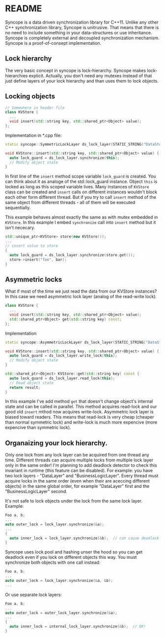 README
======

Syncope is a data driven synchronization library for C++11. Unlike any other C++ synchronization library, Syncope is unitrusive. That means that there is no need to include something in your data-structures or use inheritance. Syncope is completely external and decoupled synchronization mechanism. Syncope is a proof-of-consept implementation.

## Lock hierarchy
The very basic concept in syncope is lock-hierarchy. Syncope makes lock-hierarchies explicit. Actually, you don't need any mutexes instead of that just define layers of your lock hierarchy and than uses them to lock objects.

## Locking objects
```C++
// Somewhere in header file
class KVStore {
  ...
  void insert(std::string key, std::shared_ptr<Object> value);
};
```
Implementation in *.cpp file:
```C++
static syncope::SymmetricLockLayer ds_lock_layer(STATIC_STRING("DataStore"));

void KVStore::insert(std::string key, std::shared_ptr<Object> value) {
  auto lock_guard = ds_lock_layer.synchronize(this);
  // Modify object state
}
```
In first line of the `insert` method scope variable `lock_guard` is created. You can think about it as analoge of the std::lock_guard instance. Object `this` is locked as long as this scoped variable lives. Many instances of `KVStore` class can be created and `insert` calls on different instances wouldn't block each other form different thread. But if you try to call `insert` method of the same object from different threads - all of them will be executed sequentially.

This example behaves almost exactly the same as with mutex embedded in `KVStore`. In this example I embed `synchronize` call into `insert` method but it isn't nececary.
```C++
std::unique_ptr<KVStore> store(new KVStore());
...
// insert value to store
{
  auto lock_guard = ds_lock_layer.synchronize(store.get());
  store->insert("foo", bar);
}
```

## Asymmetric locks
What if most of the time we just read the data from our KVStore instances? In this case we need asymmetric lock layer (analog of the read-write lock).
```C++
class KVStore {
  ...
  void insert(std::string key, std::shared_ptr<Object> value);
  std::shared_ptr<Object> get(std::string key) const;
};
```
Implementation
```C++
static syncope::AsymmetricLockLayer ds_lock_layer(STATIC_STRING("DataStore"));

void KVStore::insert(std::string key, std::shared_ptr<Object> value) {
  auto lock_guard = ds_lock_layer.write_lock(this);
  // Modify object state
}

std::shared_ptr<Object> KVStore::get(std::string key) const {
  auto lock_guard = ds_lock_layer.read_lock(this);
  // Read object state
  return result;
}
```
In this example I've add method `get` that doesn't change object's internal state and can be called in parallel. This method acquires read-lock and our good old `insert` mthod now acquires write-lock. Asymmetric lock layer is biased toward readers. This means that read-lock is very cheap (cheaper than normal symmetric lock) and write-lock is much more expencive (more expencive than symmetric lock).

## Organaizing your lock hierarchy.
Only one lock from any lock layer can be acquired from one thread any time. Different threads can acquire multiple locks from multiple lock layer only in the same order! I'm planning to add deadlock detector to check this invariant in runtime (this feature can be disabled). For example: you have two lock layers - "DataLayer" and "BusinessLogicLayer". Every thread must acquire locks in the same order (even when their are aceccing different objects) in the same global order, for example "DataLayer" first and the "BusinessLogicLayer" second.

It's not safe to lock objects under the lock from the same lock layer. Example:
```C++
Foo a, b;
...
auto outer_lock = lock_layer.synchronize(&a);
...
{
  auto inner_lock = lock_layer.synchronize(&b);  // can cause deadlock
}
```
Syncope uses lock pool and hashing unser the hood so you can get deadlock even if you lock on different objects this way. You must synchronize both objects with one call instead:
```C++
Foo a, b;
...
auto outer_lock = lock_layer.synchronize(&a, &b);
...
```
Or use separate lock layers:
```C++
Foo a, b;
...
auto outer_lock = outer_lock_layer.synchronize(&a);
...
{
  auto inner_lock = internal_lock_layer.synchronize(&b);  // OK!
}
```
